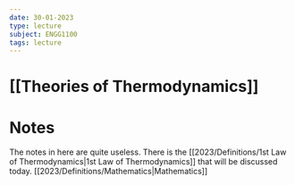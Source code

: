 ```yaml
---
date: 30-01-2023
type: lecture
subject: ENGG1100
tags: lecture
---
```

# [[Theories of Thermodynamics]]

# Notes
The notes in here are quite useless.
There is the [[2023/Definitions/1st Law of Thermodynamics|1st Law of Thermodynamics]] that will be discussed today. [[2023/Definitions/Mathematics|Mathematics]]